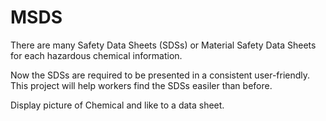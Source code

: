 # MSDS

There are many Safety Data Sheets (SDSs)  or Material Safety Data Sheets for each hazardous chemical information. 

Now the SDSs are required to be presented in a consistent user-friendly. This project will help workers find the SDSs easiler than before.

Display picture of Chemical and like to a data sheet.



